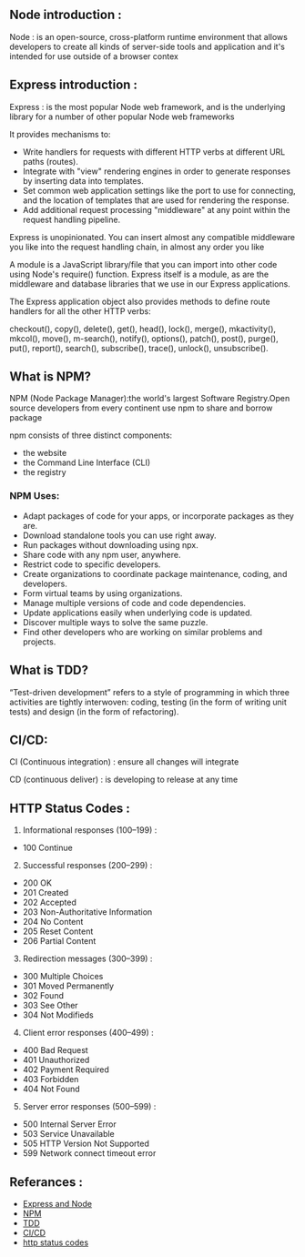 ## Node introduction :
Node : is an open-source, cross-platform runtime environment that allows developers to create all kinds of server-side tools and application and it's intended for use outside of a browser contex

## Express introduction :
Express : is the most popular Node web framework, and is the underlying library for a number of other popular Node web frameworks

It provides mechanisms to:

- Write handlers for requests with different HTTP verbs at different URL paths (routes).
- Integrate with "view" rendering engines in order to generate responses by inserting data into templates.
- Set common web application settings like the port to use for connecting, and the location of templates that are used for rendering the response.
- Add additional request processing "middleware" at any point within the request handling pipeline.

Express is unopinionated. You can insert almost any compatible middleware you like into the request handling chain, in almost any order you like

A module is a JavaScript library/file that you can import into other code using Node's require() function. Express itself is a module, as are the middleware and database libraries that we use in our Express applications.

The Express application object also provides methods to define route handlers for all the other HTTP verbs:

checkout(), copy(), delete(), get(), head(), lock(), merge(), mkactivity(), mkcol(), move(), m-search(), notify(), options(), patch(), post(), purge(), put(), report(), search(), subscribe(), trace(), unlock(), unsubscribe().


## What is NPM?

NPM (Node Package Manager):the world's largest Software Registry.Open source developers from every continent use npm to share and borrow package

npm consists of three distinct components:

- the website
- the Command Line Interface (CLI)
- the registry


### NPM Uses:

- Adapt packages of code for your apps, or incorporate packages as they are.
- Download standalone tools you can use right away.
- Run packages without downloading using npx.
- Share code with any npm user, anywhere.
- Restrict code to specific developers.
- Create organizations to coordinate package maintenance, coding, and developers.
- Form virtual teams by using organizations.
- Manage multiple versions of code and code dependencies.
- Update applications easily when underlying code is updated.
- Discover multiple ways to solve the same puzzle.
- Find other developers who are working on similar problems and projects.


## What is TDD?

“Test-driven development” refers to a style of programming in which three activities are tightly interwoven: coding, testing (in the form of writing unit tests) and design (in the form of refactoring).

## CI/CD:
CI (Continuous integration) : ensure all changes will integrate

CD (continuous deliver) : is developing to release at any time

## HTTP Status Codes :

1. Informational responses (100–199) :

- 100 Continue

2. Successful responses (200–299) :

- 200 OK 
- 201 Created
- 202 Accepted
- 203 Non-Authoritative Information
- 204 No Content
- 205 Reset Content
- 206 Partial Content

3. Redirection messages (300–399) :

- 300 Multiple Choices
- 301 Moved Permanently
- 302 Found
- 303 See Other
- 304 Not Modifieds

4. Client error responses (400–499) :

- 400 Bad Request
- 401 Unauthorized
- 402 Payment Required
- 403 Forbidden
- 404 Not Found

5. Server error responses (500–599) :

-  500 Internal Server Error
- 503 Service Unavailable
- 505 HTTP Version Not Supported
- 599 Network connect timeout error

## Referances :

- [Express and Node](https://developer.mozilla.org/en-US/docs/Learn/Server-side/Express_Nodejs/Introduction)
- [NPM](https://docs.npmjs.com/about-npm)
- [TDD](https://www.agilealliance.org/glossary/tdd/)
- [CI/CD](https://www.youtube.com/watch?v=xSv_m3KhUO8)
- [http status codes](https://www.restapitutorial.com/httpstatuscodes.html)

